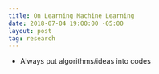 ```yaml
---
title: On Learning Machine Learning
date: 2018-07-04 19:00:00 -05:00
layout: post
tag: research
---
```


* Always put algorithms/ideas into codes
